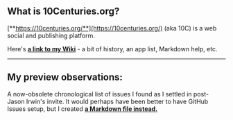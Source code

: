 ## What is 10Centuries.org?

[**https://10centuries.org/**](https://10centuries.org/) (aka 10C) is a web social and publishing platform.

Here's [**a link to my Wiki**](../../wiki/) - a bit of history, an app list, Markdown help, etc.

---

## My preview observations:

A now-obsolete chronological list of issues I found as I settled in post- Jason Irwin's invite.  It would perhaps have been better to have GitHub Issues setup, but I created [**a Markdown file instead.**](preview_observations.md)
